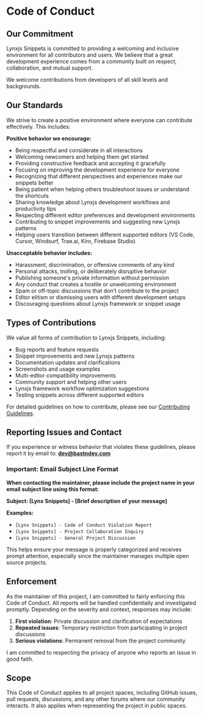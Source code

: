 # Code of Conduct

## Our Commitment

Lynxjs Snippets is committed to providing a welcoming and inclusive environment for all contributors and users. We believe that a great development experience comes from a community built on respect, collaboration, and mutual support.

We welcome contributions from developers of all skill levels and backgrounds.

## Our Standards

We strive to create a positive environment where everyone can contribute effectively. This includes:

**Positive behavior we encourage:**

- Being respectful and considerate in all interactions
- Welcoming newcomers and helping them get started
- Providing constructive feedback and accepting it gracefully
- Focusing on improving the development experience for everyone
- Recognizing that different perspectives and experiences make our snippets better
- Being patient when helping others troubleshoot issues or understand the shortcuts
- Sharing knowledge about Lynxjs development workflows and productivity tips
- Respecting different editor preferences and development environments
- Contributing to snippet improvements and suggesting new Lynxjs patterns
- Helping users transition between different supported editors (VS Code, Cursor, Windsurf, Trae.ai, Kiro, Firebase Studio)

**Unacceptable behavior includes:**

- Harassment, discrimination, or offensive comments of any kind
- Personal attacks, trolling, or deliberately disruptive behavior
- Publishing someone's private information without permission
- Any conduct that creates a hostile or unwelcoming environment
- Spam or off-topic discussions that don't contribute to the project
- Editor elitism or dismissing users with different development setups
- Discouraging questions about Lynxjs framework or snippet usage

## Types of Contributions

We value all forms of contribution to Lynxjs Snippets, including:

- Bug reports and feature requests
- Snippet improvements and new Lynxjs patterns
- Documentation updates and clarifications
- Screenshots and usage examples
- Multi-editor compatibility improvements
- Community support and helping other users
- Lynxjs framework workflow optimization suggestions
- Testing snippets across different supported editors

For detailed guidelines on how to contribute, please see our [Contributing Guidelines](https://github.com/bastndev/Lynx-Snippets/blob/main/CONTRIBUTING.md).

## Reporting Issues and Contact

If you experience or witness behavior that violates these guidelines, please report it by email to: **dev@bastndev.com**

### Important: Email Subject Line Format

**When contacting the maintainer, please include the project name in your email subject line using this format:**

**Subject: [Lynx Snippets] - [Brief description of your message]**

**Examples:**
- `[Lynx Snippets] - Code of Conduct Violation Report`
- `[Lynx Snippets] - Project Collaboration Inquiry`
- `[Lynx Snippets] - General Project Discussion`

This helps ensure your message is properly categorized and receives prompt attention, especially since the maintainer manages multiple open source projects.

## Enforcement

As the maintainer of this project, I am committed to fairly enforcing this Code of Conduct. All reports will be handled confidentially and investigated promptly. Depending on the severity and context, responses may include:

1. **First violation**: Private discussion and clarification of expectations
2. **Repeated issues**: Temporary restriction from participating in project discussions
3. **Serious violations**: Permanent removal from the project community

I am committed to respecting the privacy of anyone who reports an issue in good faith.

## Scope

This Code of Conduct applies to all project spaces, including GitHub issues, pull requests, discussions, and any other forums where our community interacts. It also applies when representing the project in public spaces.